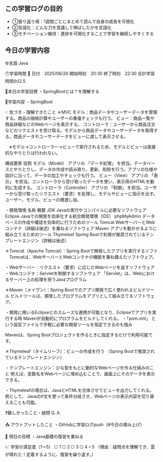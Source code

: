 ## この学習ログの目的
* ①振り返り用：1週間ごとにまとめて読んで自身の成長を可視化
* ②言語化：どんな力を意識して伸ばしたかを言語化
* ③モチベーション維持：進捗を可視化することで学習を継続しやすくする

## 今日の学習内容
⚙️言語 Java

🕐学習時間
📅 日付　2025/06/26
開始時刻　20:30
終了時刻　22:30
合計学習時間(h)2.5

🎯本日の学習目標
・SpringBootとは？を理解する

📝学習内容
・SpringBoot

💡 気づき・理解できたこと
＊MVC
  モデル：商品データやユーザーデータを管理する。商品の価格計算やユーザーの重複チェックも行う。
  ビュー：商品一覧や商品詳細などのWebページを表示する。
  コントローラ：ユーザーから商品注文などのリクエストを受け取る。モデルから商品データやユーザーデータを取得する。商品データやユーザーデータをビューに渡して表示させる。

　※モデル→コントローラー→ビューで実行されるため、モデルとビューは直接的なやりとりは行われない。

構成要素	                 役割
モデル（Model）   	       アプリの 「データ処理」 を担当。データベースとやりとりし、データの作成や読み取り、更新、削除を行う。アプリの仕様や設計に沿って、データの加工やチェックも行う。
ビュー（View）	           アプリの 「表示」 を担当。コントローラから受け取ったデータを使い、表示用のHTMLを動的に生成する。
コントローラ（Controller）	アプリの 「制御」 を担当。ユーザーから受け取ったリクエスト（要求）を処理し、モデルやビューに指示を出す。ユーザー、モデル、ビューの橋渡し役。

・開発環境
名称	        概要
JDK           Javaの実行やコンパイルに必要なソフトウェア
Eclipse       Javaでの開発を効率化する統合開発環境（IDE）
phpMyAdmin    データベースの作成や確認を効率的に行うためのツール
Tomcat        WebサーバーとWebコンテナ（詳細は後述）を兼ねるソフトウェア
Maven         アプリを動かせるように組み立てるためのツール
Thymeleaf     Spring Bootで利用が推奨されているテンプレートエンジン（詳細は後述）

＊Tomcat（Apache Tomcat）：Spring Bootで開発したアプリを実行するソフト
　Tomcatは、WebサーバーとWebコンテナの機能を兼ね備えたソフトウェア。

  ・Webサーバー：リクエスト（要求）に応じたWebページを返すソフトウェア
  ・Webコンテナ：Servletを制御するソフトウェア
            「Servlet」は、Webにおけるサーバー上の処理を担うJavaプログラム

＊Maven（メイヴン）：Spring Bootでのアプリ開発で広く使われるビルドツール
                  ビルドツールは、開発したプログラムをアプリとして組み立てるソフトウェア。

  ・開発に用いるEclipseとのスムーズな連携が可能となり、Eclipseでアプリを実行する時
    Mavenが自動的にプログラムをビルドしてくれる。
  ・「pom.xml」 という設定ファイルで手軽に必要な開発ツールを指定できるのも強み
  

Mavenは、Spring Bootプロジェクトを作るときに指定するだけで利用可能です。

＊Thymeleaf（タイムリーフ）：ビューの作成を行う
  （Spring Bootで推奨されているテンプレートエンジン）

  ・テンプレートエンジン：ひな型をもとに動的なWebページを作る仕組みのこと
                      例えば、変数名をWebページに埋め込むことで、画面上にそのデータを表示できる。

  ・Thymeleafの場合は、JavaとHTMLを合体させてビューを出力してくれる。例として、
    Javaのif文を使って条件分岐させ、Webページの表示内容を切り替えることも可能。




❓難しかったこと・疑問
Q. 
A. 

📤 アウトプットしたこと
・GitHubに学習ログpush（#今日の積み上げ）

🌱 明日の目標
・Java基礎の復習を重ねる

📈 学習の満足度（1〜5）
☐ 1 ☐ 2 ☐ 3 ☐ 4 ◽️ 5
（理由：疑問点を理解でき、雲が晴れた！定着するように、復習を繰り返す。）